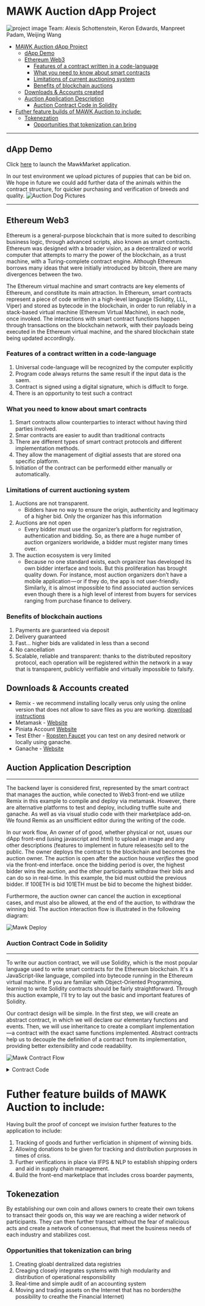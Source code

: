 # MAWK Auction dApp Project
![project image](imgs/readmeImage.jpg)
Team: Alexis Schottenstein, Keron Edwards, Manpreet Padam, Weijing Wang

- [MAWK Auction dApp Project](#mawk-auction-dapp-project)
  * [dApp Demo](#dapp-demo)
  * [Ethereum Web3](#ethereum-web3)
    + [Features of a contract written in a code-language](#features-of-a-contract-written-in-a-code-language)
    + [What you need to know about smart contracts](#what-you-need-to-know-about-smart-contracts)
    + [Limitations of current auctioning system](#limitations-of-current-auctioning-system)
    + [Benefits of blockchain auctions](#benefits-of-blockchain-auctions)
  * [Downloads & Accounts created](#downloads---accounts-created)
  * [Auction Application Description](#auction-application-description)
    + [Auction Contract Code in Solidity](#auction-contract-code-in-solidity)
- [Futher feature builds of MAWK Auction to include:](#futher-feature-builds-of-mawk-auction-to-include-)
  * [Tokenezation](#tokenezation)
    + [Opportunities that tokenization can bring](#opportunities-that-tokenization-can-bring)
- - -
## dApp Demo
Click [here](frontend/index2.html) to launch the MawkMarket application.


In our test environment we upload pictures of puppies that can be bid on. We hope in future we could add further data of the animals within the contract structure, for quicker purchasing and verification of breeds and quality. 
![Auction Dog Pictures](imgs/AuctionBlockChain.png)
- - -
## Ethereum Web3 
Ethereum is a general-purpose blockchain that is more suited to describing business logic, through advanced scripts, also known as smart contracts. Ethereum was designed with a broader vision, as a decentralized or world computer that attempts to marry the power of the blockchain, as a trust machine, with a Turing-complete contract engine. Although Ethereum borrows many ideas that were initially introduced by bitcoin, there are many divergences between the two.

The Ethereum virtual machine and smart contracts are key elements of Ethereum, and constitute its main attraction. In Ethereum, smart contracts represent a piece of code written in a high-level language (Solidity, LLL, Viper) and stored as bytecode in the blockchain, in order to run reliably in a stack-based virtual machine (Ethereum Virtual Machine), in each node, once invoked. The interactions with smart contract functions happen through transactions on the blockchain network, with their payloads being executed in the Ethereum virtual machine, and the shared blockchain state being updated accordingly.

### Features of a contract written in a code-language
1. Universal code-language will be recognized by the computer explicitly 
2. Program code always returns the same result if the input data is the saem. 
3. Contract is signed using a digital signature, which is diffuclt to forge. 
3. There is an opportunity to test such a contract

### What you need to know about smart contracts
1. Smart contracts allow counterparties to interact without having third parties involved. 
2. Smar contracts are easier to audit than traditional contracts
3. There are different types of smart contract protocols and different implementation methods. 
4. They allow the management of digitial assests that are stored ona specific platform. 
5. Initiation of the contract can be performedd either manually or automatically. 

### Limitations of current auctioning system
1. Auctions are not transparent. 
    -   Bidders have no way to ensure the origin, authenticity and legitimacy of a higher bid. Only the organizer has this information
2. Auctions are not open
    -   Every bidder must use the organizer’s platform for registration,       authentication and bidding. So, as there are a huge number of auction organizers worldwide, a bidder must register many times over.
3. The auction ecosystem is very limited
    - Because no one standard exists, each organizer has developed its own bidder interface and tools. But this proliferation has brought quality down. For instance, most auction organizers don’t have a mobile application — or if they do, the app is not user-friendly. Similarly, it is almost impossible to find associated auction services even though there is a high level of interest from buyers for services ranging from purchase finance to delivery.

### Benefits of blockchain auctions
1. Payments are guaranteed via deposit
2. Delivery guaranteed
3. Fast… higher bids are validated in less than a second
4. No cancellation
5. Scalable, reliable and transparent: thanks to the distributed repository protocol, each operation will be registered within the network in a way that is transparent, publicly verifiable and virtually impossible to falsify.



## Downloads & Accounts created
- Remix - we recommend installing locally verus only using the online version that does not allow to save files as you are working. [download instructions](https://medium.com/coinmonks/setting-up-remix-ide-for-solidity-development-1a30f227b600)
- Metamask - [Website](https://metamask.io/)
- Piniata Account [Website](https://pinata.cloud/)
- Test Ether -  [Ropsten Faucet](https://faucet.ropsten.be/) you can test on any desired network or locally using ganache. 
- Ganache - [Website](https://www.trufflesuite.com/ganache)

## Auction Application Description
- - -

The backend layer is considered first, represented by the smart contract that manages the auction, while conected to Web3 front-end we utilize Remix in this example to compile and deploy via metamask. However, there are alternative platforms to test and deploy, including truffle suite and ganache. As well as via visual studio code with their marketplace add-on. We found Remix as an unsifficient editor during the writing of the code. 

In our work flow, An owner of of good, whether physical or not, usues our dApp front-end (using javascript and html) to upload an image and any other descriptions (features to implement in future releases)to sell to the public. The owner deploys the contract to the blockchain and becomes the auction owner. The auction is open after the auction house *verifies* the good via the front-end interface. once the bidding period is over, the highest bidder wins the auction, and the other participants withdraw their bids and can do so in real-time. In this example, the bid must outbid the previous bidder. If 100ETH is bid 101ETH must be bid to become the highest bidder. 

Furthermore, the auction owner can cancel the auction in exceptional cases, and must also be allowed, at the end of the auction, to withdraw the winning bid. The auction interaction flow is illustrated in the following diagram:

![Mawk Deploy](imgs/ContractFlow.png)


### Auction Contract Code in Solidity 
- - -
To write our auction contract, we will use Solidity, which is the most popular language used to write smart contracts for the Ethereum blockchain. It's a JavaScript-like language, compiled into bytecode running in the Ethereum virtual machine. If you are familiar with Object-Oriented Programming, learning to write Solidity contracts should be fairly straightforward. Through this auction example, I'll try to lay out the basic and important features of Solidity.

Our contract design will be simple. In the first step, we will create an abstract contract, in which we will declare our elementary functions and events. Then, we will use inheritance to create a compliant implementation—a contract with the exact same functions implemented. Abstract contracts help us to decouple the definition of a contract from its implementation, providing better extensibility and code readability.

![Mawk Contract Flow](imgs/key_inputs.png)
<details>
  <summary>Contract Code</summary>
``` solidity
pragma solidity >=0.5.0;

contract MartianAuction {
    address payable public beneficiary;

    // Current state of the auction.
    address public highestBidder;
    uint public highestBid;

    // Allowed withdrawals of previous bids
    mapping(address => uint) pendingReturns;

    // Set to true at the end, disallows any change.
    // By default initialized to `false`.
    bool public ended;
    bool public verified;

    // Events that will be emitted on changes.
    event HighestBidIncreased(address bidder, uint amount);
    event AuctionEnded(address winner, uint amount);

    // The following is a so-called natspec comment,
    // recognizable by the three slashes.
    // It will be shown when the user is asked to
    // confirm a transaction.

    /// Create a simple auction with `_biddingTime`
    /// seconds bidding time on behalf of the
    /// beneficiary address `_beneficiary`.
    constructor(
        address payable _beneficiary
    ) public {
        beneficiary = _beneficiary;
    }

    /// Bid on the auction with the value sent
    /// together with this transaction.
    /// The value will only be refunded if the
    /// auction is not won.
    function bid(address payable sender) public payable {
        // If the bid is not higher, send the
        // money back.
        require(
            msg.value > highestBid,
            "There already is a higher bid."
        );

        require(!ended, "auctionEnd has already been called.");

        if (highestBid != 0) {
            // Sending back the money by simply using
            // highestBidder.send(highestBid) is a security risk
            // because it could execute an untrusted contract.
            // It is always safer to let the recipients
            // withdraw their money themselves.
            pendingReturns[highestBidder] += highestBid;
        }
        highestBidder = sender;
        highestBid = msg.value;
        emit HighestBidIncreased(sender, msg.value);
    }

    /// Withdraw a bid that was overbid.
    function withdraw(address payable bidder) public {
        uint amount = pendingReturns[bidder];
        if (amount > 0) {
            // It is important to set this to zero because the recipient
            // can call this function again as part of the receiving call
            // before `send` returns.
            bidder.transfer(amount);
            pendingReturns[bidder] = 0;
        //     if (!msg.sender.send(amount)) {
        //         // No need to call throw here, just reset the amount owing
        //         pendingReturns[msg.sender] = amount;
        //         return false;
        //     }
        }
    }

    function pendingReturn(address sender) public view returns (uint) {
        return pendingReturns[sender];
    }
    
    function verify() public {
        verified=true;
    }
    
    function verifycheck() public view returns (bool){
        return verified;
    }

    /// End the auction and send the highest bid
    /// to the beneficiary.
    function auctionEnd() public {
        // It is a good guideline to structure functions that interact
        // with other contracts (i.e. they call functions or send Ether)
        // into three phases:
        // 1. checking conditions
        // 2. performing actions (potentially changing conditions)
        // 3. interacting with other contracts
        // If these phases are mixed up, the other contract could call
        // back into the current contract and modify the state or cause
        // effects (ether payout) to be performed multiple times.
        // If functions called internally include interaction with external
        // contracts, they also have to be considered interaction with
        // external contracts.

        // 1. Conditions
        require(!ended, "auctionEnd has already been called.");
        //require(msg.sender == beneficiary, "You are not the auction beneficiary");

        // 2. Effects
        ended = true;
        emit AuctionEnded(highestBidder, highestBid);

        // 3. Interaction
        beneficiary.transfer(highestBid);
    }
}

``` 



``` solidity 
pragma solidity >=0.4.22 <=0.6.0;

import "https://github.com/OpenZeppelin/openzeppelin-contracts/blob/master/contracts/token/ERC721/ERC721Full.sol";
import "https://github.com/OpenZeppelin/openzeppelin-contracts/blob/master/contracts/ownership/Ownable.sol";
import "./MartianAuction.sol";

contract MartianMarket is ERC721Full, Ownable {

    constructor() ERC721Full("MartianMarket", "MARS") public {}

    using Counters for Counters.Counter;

    Counters.Counter token_ids;

    address payable foundation_address = msg.sender;

    mapping(uint => MartianAuction) public auctions;

    modifier landRegistered(uint token_id) {
        require(_exists(token_id), "Land not registered!");
        _;
    }
    
    //event RegisterItem (uint token_id, address owner, string uri);
    event Verify(uint token_id);

    function registerLand(string memory uri) public payable {
        token_ids.increment();
        uint token_id = token_ids.current();
        _mint(msg.sender, token_id);
        _setTokenURI(token_id, uri);
        createAuction(token_id);
        //emit RegisterItem(token_id, msg.sender, uri);
    }

    function createAuction(uint token_id) public  {
        auctions[token_id] = new MartianAuction(foundation_address);
    }

    function endAuction(uint token_id) public onlyOwner landRegistered(token_id) {
        MartianAuction auction = auctions[token_id];
        auction.auctionEnd();
        safeTransferFrom(owner(), auction.highestBidder(), token_id);
    }

    function auctionEnded(uint token_id) public view returns(bool) {
        MartianAuction auction = auctions[token_id];
        return auction.ended();
    }

    function highestBid(uint token_id) public view landRegistered(token_id) returns(uint) {
        MartianAuction auction = auctions[token_id];
        return auction.highestBid();
    }

    function pendingReturn(uint token_id, address sender) public view landRegistered(token_id) returns(uint) {
        MartianAuction auction = auctions[token_id];
        return auction.pendingReturn(sender);
    }

    function bid(uint token_id) public payable landRegistered(token_id) {
        MartianAuction auction = auctions[token_id];
        auction.bid.value(msg.value)(msg.sender);
    }
    
    function withdraw (uint token_id) public {
        MartianAuction auction = auctions[token_id];
        auction.withdraw(msg.sender);
    }
    
    function verify (uint token_id) public onlyOwner {
        MartianAuction auction = auctions[token_id];
        auction.verify();
        emit Verify(token_id);
    }
    
    function verifycheck (uint token_id) public view returns (bool){
        MartianAuction auction = auctions[token_id];
        return auction.verifycheck();
    }
}

``` 

</details>



# Futher feature builds of MAWK Auction to include:

Having built the proof of concept we invision further features to the application to include:
1. Tracking of goods and further verficiation in shipment of winning bids. 
2. Allowing donations to be given for tracking and distribution purproses in times of criss. 
3. Further verifications in place via IFPS & NLP to establish shipping orders and aid in supply chain management. 
4. Build the front-end marketplace that includes cross boarder payments, 

## Tokenezation 

By establishing our own coin and allows owners to create their own tokens to transact their goods on, this way we are reaching a wider network of participants. They can then further transact without the fear of malicious acts and create a network of consensus, that meet the business needs of each industry and stabilizes cost.

### Opportunities that tokenization can bring
1. Creating gloabl dentralized data registries 
2. Creaging closely integrates systems with high modularity and distribution of operational responsibility 
3. Real-time and simple audit of an accounting system 
4. Moving and trading assets on the Internet that has no borders(the possibility to creathe the Financial Internet)


